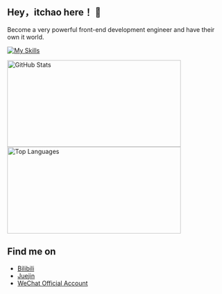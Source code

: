 ## Hey，itchao here！ 👋
Become a very powerful front-end development engineer and have their own it world.<br>

[![My Skills](https://skillicons.dev/icons?i=js,ts,vue,react,vite,webpack,nodejs)](https://skillicons.dev)

<img src="https://github-readme-stats.vercel.app/api?username=itchaox&show_icons=true&theme=transparent" alt="GitHub Stats" width="400" height="200"><img src="https://github-readme-stats.vercel.app/api/top-langs/?username=itchaox&layout=compact&theme=tokyonight" alt="Top Languages" width="400" height="200">

## Find me on

- [Bilibili](https://space.bilibili.com/521041866)
- [Juejin](https://juejin.cn/user/3905881963247111)
- [WeChat Official Account](@爱听书的程序员阿超)
